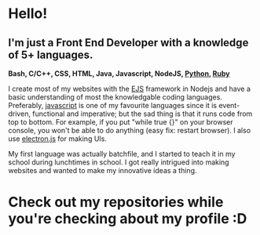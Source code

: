# Hello!

## I'm just a Front End Developer with a knowledge of 5+ languages.
**Bash, C/C++, CSS, HTML, Java, Javascript, NodeJS, [Python](https://www.python.org/), [Ruby](https://www.ruby-lang.org/)**

I create most of my websites with the [EJS](https://ejs.co/) framework in Nodejs and have a basic understanding of most the knowledgable coding languages. Preferably, [javascript](https://javascript.com) is one of my favourite languages since it is event-driven, functional and imperative; but the sad thing is that it runs code from top to bottom. For example, if you put "while true {}" on your browser console, you won't be able to do anything (easy fix: restart browser). I also use [electron.js](https://www.electronjs.org/docs/tutorial/quick-start) for making UIs.

My first language was actually batchfile, and I started to teach it in my school during lunchtimes in school. I got really intrigued into making websites and wanted to make my innovative ideas a thing.

# Check out my repositories while you're checking about my profile :D
